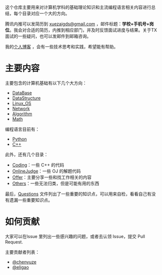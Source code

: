 这个仓库主要用来对计算机学科的基础理论知识和主流编程语言相关内容进行总结，每个目录对应一个大的方向。


腾讯内推可以发简历到 xuezaigds@gmail.com ，邮件标题：**学校+手机号+岗位**。我会对合适的简历，内推到相应部门，并及时反馈面试进度与结果。关于TX 面试的一些疑问，也可以发邮件到邮箱咨询。

我的[个人博客](https://selfboot.cn/) ，会有一些技术思考和实践，希望能有帮助。

# 主要内容

主要包含的计算机基础有以下几个大方向：

* [DataBase](DataBase/)
* [DataStructure](DataStructure/)
* [Linux_OS](Linux_OS/)
* [Network](Network/)
* [Algorithm](Algorithm/)
* [Math](Math/)

编程语言目前有：

* [Python](Python/)
* [C++](C++/)

此外，还有几个目录：

* [Coding](Coding/)：一些 C++ 的代码
* [OnlineJudge](OnlineJudge/)：一些 OJ 的解题代码
* [Offer](Offer/)：主要分享一些和找工作相关的内容
* [Others](Others/)：一些无法归类，但是可能有用的东西

最后，[Questions](Questions.md) 文件列出了一些重要的知识点，可以用来自检，看看自己有没有遗漏一些重要知识点。

# 如何贡献

大家可以在Issue 里列出一些感兴趣的问题，或者去认领 Issue，提交 Pull Request.


主要贡献者列表：

* [@chenyuze](https://github.com/chenyuze)
* [@eligao](https://github.com/eligao)


